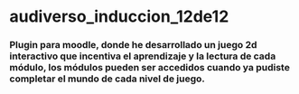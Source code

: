 # audiverso_induccion_12de12

### Plugin para moodle, donde he desarrollado un juego 2d interactivo que incentiva el aprendizaje y la lectura de cada módulo, los módulos pueden ser accedidos cuando ya pudiste completar el mundo de cada nivel de juego.
